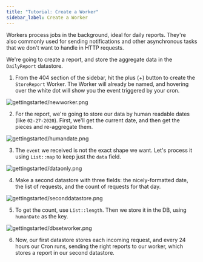 ```yaml
---
title: "Tutorial: Create a Worker"
sidebar_label: Create a Worker
---
```


Workers process jobs in the background, ideal for daily reports. They're also
commonly used for sending notifications and other asynchronous tasks that we
don't want to handle in HTTP requests.

We're going to create a report, and store the aggregate data in the
`DailyReport` datastore.

1. From the 404 section of the sidebar, hit the plus (+) button to create the
   `StoreReport` Worker. The Worker will already be named, and hovering over the
   white dot will show you the event triggered by your cron.

![gettingstarted/newworker.png](/img/gettingstarted/newworker.png)

2. For the report, we're going to store our data by human readable dates (like
   `02-27-2020`). First, we'll get the current date, and then get the pieces and
   re-aggregate them.

![gettingstarted/humandate.png](/img/gettingstarted/humandate.png)

3. The `event` we received is not the exact shape we want. Let's process it
   using `List::map` to keep just the `data` field.

![gettingstarted/dataonly.png](/img/gettingstarted/dataonly.png)

4. Make a second datastore with three fields: the nicely-formatted date, the
   list of requests, and the count of requests for that day.

![gettingstarted/seconddatastore.png](/img/gettingstarted/seconddatastore.png)

5. To get the count, use `List::length`. Then we store it in the DB, using
   `humanDate` as the key.

![gettingstarted/dbsetworker.png](/img/gettingstarted/dbsetworker.png)

6. Now, our first datastore stores each incoming request, and every 24 hours our
   Cron runs, sending the right reports to our worker, which stores a report in
   our second datastore.

